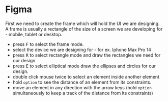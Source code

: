 # Figma


First we need to create the frame which will hold the UI we are designing.  
A frame is usually a rectangle of the size of a screen we are developing for - mobile, tablet or desktop.

- press <kbd>F</kbd> to select the frame mode.
- select the device we are designing for - for ex. Iphone Max Pro 14
- press <kbd>R</kbd> to select rectangle mode and draw the rectangles we need for our design
- press <kbd>E</kbd> to select elliptical mode draw the ellipses and circles for our design.
- double click mouse twice to select an element inside another element
- hold `option` to see the distance of an element from its constraints.
- move an element in any direction with the arrow keys (hold `option` simultaneously to keep a track of the distance from its constraints)
